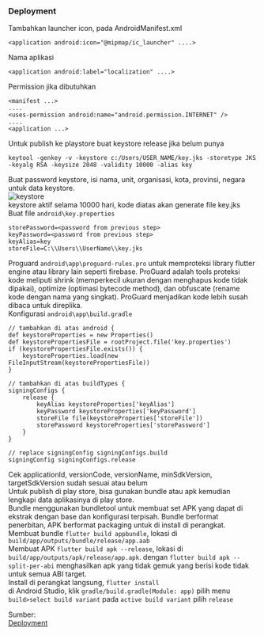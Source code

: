 ### Deployment
Tambahkan launcher icon, pada AndroidManifest.xml
```
<application android:icon="@mipmap/ic_launcher" ....>
```
Nama aplikasi
```
<application android:label="localization" ....>
```
Permission jika dibutuhkan
```
<manifest ...>
....
<uses-permission android:name="android.permission.INTERNET" />
....
<application ...>
```
Untuk publish ke playstore buat keystore release jika belum punya
```
keytool -genkey -v -keystore c:/Users/USER_NAME/key.jks -storetype JKS -keyalg RSA -keysize 2048 -validity 10000 -alias key
```
Buat password keystore, isi nama, unit, organisasi, kota, provinsi, negara untuk data keystore.\
![keystore](https://github.com/Fourthten/praxis-academy/blob/master/novice/04-04/kasus/images/keystore.PNG)\
keystore aktif selama 10000 hari, kode diatas akan generate file key.jks\
Buat file `android\key.properties`
```
storePassword=<password from previous step>
keyPassword=<password from previous step>
keyAlias=key
storeFile=C:\\Users\\UserName\\key.jks
```
Proguard `android\app\proguard-rules.pro` untuk memproteksi library flutter engine atau library lain seperti firebase. 
ProGuard adalah tools proteksi kode meliputi shrink (memperkecil ukuran dengan menghapus kode tidak dipakai), 
optimize (optimasi bytecode method), dan obfuscate (rename kode dengan nama yang singkat). 
ProGuard menjadikan kode lebih susah dibaca untuk direplika.\
Konfigurasi `android\app\build.gradle`
```
// tambahkan di atas android {
def keystoreProperties = new Properties()
def keystorePropertiesFile = rootProject.file('key.properties')
if (keystorePropertiesFile.exists()) {
    keystoreProperties.load(new FileInputStream(keystorePropertiesFile))
}

// tambahkan di atas buildTypes {
signingConfigs {
    release {
        keyAlias keystoreProperties['keyAlias']
        keyPassword keystoreProperties['keyPassword']
        storeFile file(keystoreProperties['storeFile'])
        storePassword keystoreProperties['storePassword']
    }
}

// replace signingConfig signingConfigs.build
signingConfig signingConfigs.release
```
Cek applicationId, versionCode, versionName, minSdkVersion, targetSdkVersion sudah sesuai atau belum\
Untuk publish di play store, bisa gunakan bundle atau apk kemudian lengkapi data aplikasinya di play store.\
Bundle menggunakan bundletool untuk membuat set APK yang dapat di ekstrak dengan base dan konfigurasi terpisah. 
Bundle berformat penerbitan, APK berformat packaging untuk di install di perangkat.\
Membuat bundle `flutter build appbundle`, lokasi di `build/app/outputs/bundle/release/app.aab`\
Membuat APK `flutter build apk --release`, lokasi di `build/app/outputs/apk/release/app.apk`. 
dengan `flutter build apk --split-per-abi` menghasilkan apk yang tidak gemuk yang berisi kode tidak untuk semua ABI target.\
Install di perangkat langsung, `flutter install`\
di Android Studio, klik `gradle/build.gradle(Module: app)` pilih menu `build>select build variant` pada `active build variant` pilih `release`

Sumber:\
[Deployment](https://flutter.dev/docs/deployment/android)